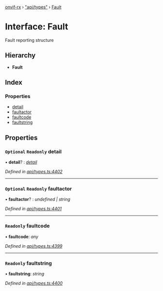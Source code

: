 [onvif-rx](../README.md) › ["api/types"](../modules/_api_types_.md) › [Fault](_api_types_.fault.md)

# Interface: Fault

Fault reporting structure

## Hierarchy

* **Fault**

## Index

### Properties

* [detail](_api_types_.fault.md#optional-readonly-detail)
* [faultactor](_api_types_.fault.md#optional-readonly-faultactor)
* [faultcode](_api_types_.fault.md#readonly-faultcode)
* [faultstring](_api_types_.fault.md#readonly-faultstring)

## Properties

### `Optional` `Readonly` detail

• **detail**? : *[detail](_api_types_.fault.md#optional-readonly-detail)*

*Defined in [api/types.ts:4402](https://github.com/patrickmichalina/onvif-rx/blob/3e9b152/src/api/types.ts#L4402)*

___

### `Optional` `Readonly` faultactor

• **faultactor**? : *undefined | string*

*Defined in [api/types.ts:4401](https://github.com/patrickmichalina/onvif-rx/blob/3e9b152/src/api/types.ts#L4401)*

___

### `Readonly` faultcode

• **faultcode**: *any*

*Defined in [api/types.ts:4399](https://github.com/patrickmichalina/onvif-rx/blob/3e9b152/src/api/types.ts#L4399)*

___

### `Readonly` faultstring

• **faultstring**: *string*

*Defined in [api/types.ts:4400](https://github.com/patrickmichalina/onvif-rx/blob/3e9b152/src/api/types.ts#L4400)*
